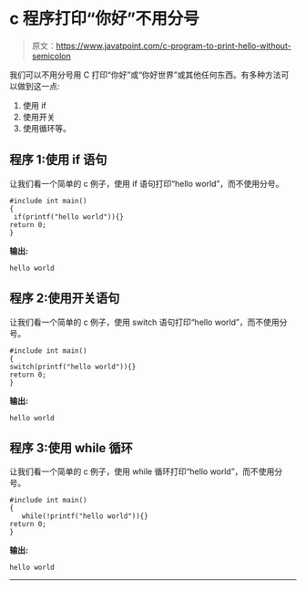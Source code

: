 # c 程序打印“你好”不用分号

> 原文：<https://www.javatpoint.com/c-program-to-print-hello-without-semicolon>

我们可以不用分号用 C 打印“你好”或“你好世界”或其他任何东西。有多种方法可以做到这一点:

1.  使用 if
2.  使用开关
3.  使用循环等。

## 程序 1:使用 if 语句

让我们看一个简单的 c 例子，使用 if 语句打印“hello world”，而不使用分号。

```
#include int main()  
{  
 if(printf("hello world")){}  
return 0;
} 
```

**输出:**

```
hello world

```

## 程序 2:使用开关语句

让我们看一个简单的 c 例子，使用 switch 语句打印“hello world”，而不使用分号。

```
#include int main()  
{  
switch(printf("hello world")){}  
return 0;
} 
```

**输出:**

```
hello world

```

## 程序 3:使用 while 循环

让我们看一个简单的 c 例子，使用 while 循环打印“hello world”，而不使用分号。

```
#include int main()  
{  
   while(!printf("hello world")){}  
return 0;
} 
```

**输出:**

```
hello world

```

* * *